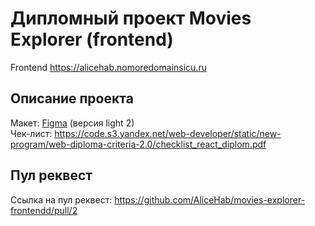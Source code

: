 # Дипломный проект Movies Explorer (frontend)
Frontend https://alicehab.nomoredomainsicu.ru

## Описание проекта
Макет: [Figma](https://www.figma.com/file/6FMWkB94wE7KTkcCgUXtnC/light-1?type=design&node-id=1-298&mode=design&t=U21KbUkf9f63t4Tl-0) (версия light 2)
<br>
Чек-лист: https://code.s3.yandex.net/web-developer/static/new-program/web-diploma-criteria-2.0/checklist_react_diplom.pdf

## Пул реквест
Ссылка на пул реквест: https://github.com/AliceHab/movies-explorer-frontendd/pull/2
